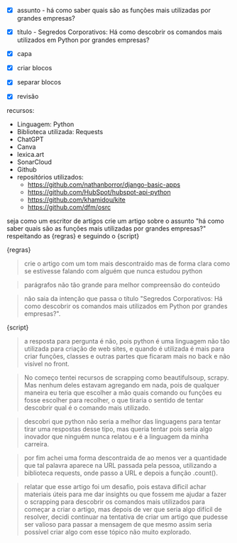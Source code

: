 - [x] assunto - há como saber quais são as funções mais utilizadas por grandes empresas?
- [x] título - Segredos Corporativos: Há como descobrir os comandos mais utilizados em Python por grandes empresas?
- [x] capa
- [x] criar blocos
- [x] separar blocos
- [x] revisão


recursos:
- Linguagem: Python
- Biblioteca utilizada: Requests
- ChatGPT
- Canva
- lexica.art
- SonarCloud
- Github
- repositórios utilizados:</br>
  - https://github.com/nathanborror/django-basic-apps</br>
  - https://github.com/HubSpot/hubspot-api-python</br>
  - https://github.com/khamidou/kite</br>
  - https://github.com/dfm/osrc


seja como um escritor de artigos
crie um artigo sobre o assunto "há como saber quais são as funções mais utilizadas por grandes empresas?" respeitando as {regras} e seguindo o {script}

{regras}
> crie o artigo com um tom mais descontraido mas de forma clara como se estivesse falando com alguém que nunca estudou python

> parágrafos não tão grande para melhor compreensão do conteúdo

> não saia da intenção que passa o título "Segredos Corporativos: Há como descobrir os comandos mais utilizados em Python por grandes empresas?".

{script}
> a resposta para pergunta é não, pois python é uma linguagem não tão utilizada para criação de web sites, e quando é utilizada é mais para criar funções, classes e outras partes que ficaram mais no back e não visível no front.

> No começo tentei recursos de scrapping como beautifulsoup, scrapy. Mas nenhum deles estavam agregando em nada, pois de qualquer maneira eu teria que escolher a mão quais comando ou funções eu fosse escolher para recolher, o que tiraria o sentido de tentar descobrir qual é o comando mais utilizado.

> descobri que python não seria a melhor das linguagens para tentar tirar uma respostas desse tipo, mas queria tentar pois seria algo inovador que ninguém nunca relatou e é a linguagem da minha carreira.

> por fim achei uma forma descontraida de ao menos ver a quantidade que tal palavra aparece na URL passada pela pessoa, utilizando a biblioteca requests, onde passo a URL e depois a função .count().

> relatar que esse artigo foi um desafio, pois estava dificil achar materiais úteis para me dar insights ou que fossem me ajudar a fazer o scrapping para descobrir os comandos mais utilizados para começar a criar o artigo, mas depois de ver que seria algo difícil de resolver, decidi continuar na tentativa de criar um artigo que pudesse ser valioso para passar a mensagem de que mesmo assim seria possível criar algo com esse tópico não muito explorado.
